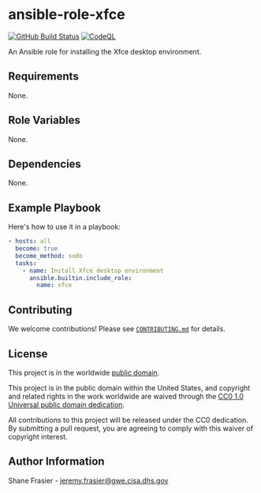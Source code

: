 # ansible-role-xfce #

[![GitHub Build Status](https://github.com/cisagov/ansible-role-xfce/workflows/build/badge.svg)](https://github.com/cisagov/ansible-role-xfce/actions)
[![CodeQL](https://github.com/cisagov/ansible-role-xfce/workflows/CodeQL/badge.svg)](https://github.com/cisagov/ansible-role-xfce/actions/workflows/codeql-analysis.yml)

An Ansible role for installing the Xfce desktop environment.

## Requirements ##

None.

## Role Variables ##

None.

<!--
| Variable | Description | Default | Required |
|----------|-------------|---------|----------|
| optional_variable | Describe its purpose. | `default_value` | No |
| required_variable | Describe its purpose. | n/a | Yes |
-->

## Dependencies ##

None.

## Example Playbook ##

Here's how to use it in a playbook:

```yaml
- hosts: all
  become: true
  become_method: sudo
  tasks:
    - name: Install Xfce desktop environment
      ansible.builtin.include_role:
        name: xfce
```

## Contributing ##

We welcome contributions!  Please see [`CONTRIBUTING.md`](CONTRIBUTING.md) for
details.

## License ##

This project is in the worldwide [public domain](LICENSE).

This project is in the public domain within the United States, and
copyright and related rights in the work worldwide are waived through
the [CC0 1.0 Universal public domain
dedication](https://creativecommons.org/publicdomain/zero/1.0/).

All contributions to this project will be released under the CC0
dedication. By submitting a pull request, you are agreeing to comply
with this waiver of copyright interest.

## Author Information ##

Shane Frasier - <jeremy.frasier@gwe.cisa.dhs.gov>
